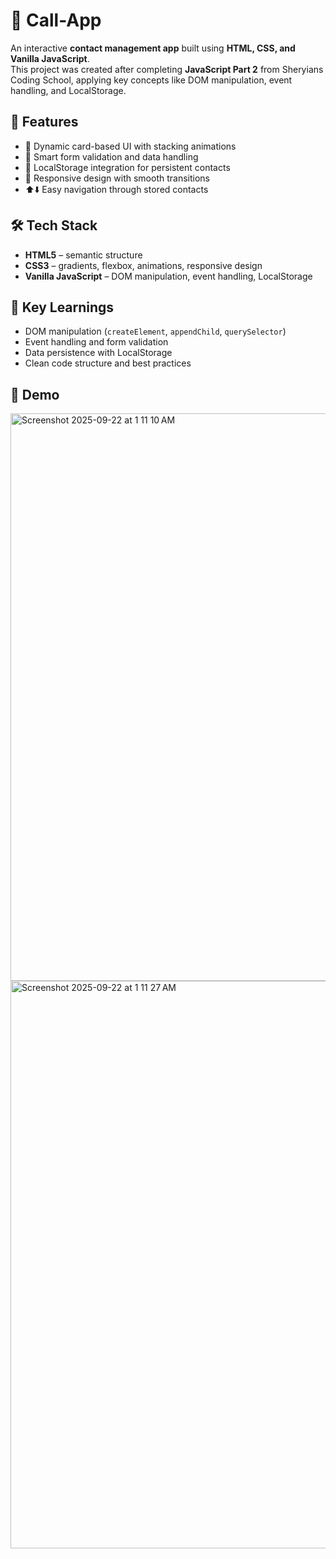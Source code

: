 # 📱 Call-App

An interactive **contact management app** built using **HTML, CSS, and Vanilla JavaScript**.  
This project was created after completing **JavaScript Part 2** from Sheryians Coding School, applying key concepts like DOM manipulation, event handling, and LocalStorage.

## 🚀 Features
- 🎴 Dynamic card-based UI with stacking animations  
- 📝 Smart form validation and data handling  
- 💾 LocalStorage integration for persistent contacts  
- 📱 Responsive design with smooth transitions  
- ⬆️⬇️ Easy navigation through stored contacts  

## 🛠️ Tech Stack
- **HTML5** – semantic structure  
- **CSS3** – gradients, flexbox, animations, responsive design  
- **Vanilla JavaScript** – DOM manipulation, event handling, LocalStorage  

## 🎯 Key Learnings
- DOM manipulation (`createElement`, `appendChild`, `querySelector`)  
- Event handling and form validation  
- Data persistence with LocalStorage  
- Clean code structure and best practices  

## 📸 Demo

<img width="1920" height="908" alt="Screenshot 2025-09-22 at 1 11 10 AM" src="https://github.com/user-attachments/assets/12c64997-8b29-431e-b5f2-50af6f279b78" />
<img width="1920" height="908" alt="Screenshot 2025-09-22 at 1 11 27 AM" src="https://github.com/user-attachments/assets/e5013076-667c-498e-ac76-0ba86e3f81fc" />
